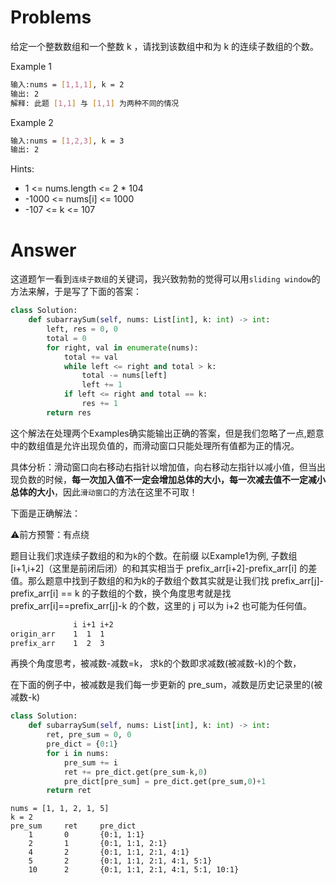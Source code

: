 # Problems
给定一个整数数组和一个整数 k ，请找到该数组中和为 k 的连续子数组的个数。

Example 1
```bash
输入:nums = [1,1,1], k = 2
输出: 2
解释: 此题 [1,1] 与 [1,1] 为两种不同的情况
```

Example 2
```bash
输入:nums = [1,2,3], k = 3
输出: 2
```

Hints:
- 1 <= nums.length <= 2 * 104
- -1000 <= nums[i] <= 1000
- -107 <= k <= 107

# Answer
这道题乍一看到`连续子数组`的关键词，我兴致勃勃的觉得可以用`sliding window`的方法来解，于是写了下面的答案：
```python
class Solution:
    def subarraySum(self, nums: List[int], k: int) -> int:
        left, res = 0, 0
        total = 0
        for right, val in enumerate(nums):
            total += val
            while left <= right and total > k:
                total -= nums[left]
                left += 1
            if left <= right and total == k:
                res += 1
        return res
```
这个解法在处理两个Examples确实能输出正确的答案，但是我们忽略了一点,题意中的数组值是允许出现负值的，而滑动窗口只能处理所有值都为正的情况。

具体分析：滑动窗口向右移动右指针以增加值，向右移动左指针以减小值，但当出现负数的时候，**每一次加入值不一定会增加总体的大小，每一次减去值不一定减小总体的大小**，因此`滑动窗口`的方法在这里不可取！

下面是正确解法：

⚠️前方预警：有点绕

题目让我们求连续子数组的和为`k`的个数。在前缀
以Example1为例, 子数组[i+1,i+2]（这里是前闭后闭）的和其实相当于 prefix_arr[i+2]-prefix_arr[i] 的差值。那么题意中找到子数组的和为k的子数组个数其实就是让我们找 prefix_arr[j]-prefix_arr[i] == k 的子数组的个数，换个角度思考就是找 prefix_arr[i]==prefix_arr[j]-k 的个数，这里的 j 可以为 i+2 也可能为任何值。
```bash
              i i+1 i+2
origin_arr    1  1  1
prefix_arr    1  2  3
```
再换个角度思考，被减数-减数=k， 求k的个数即求减数(被减数-k)的个数，

在下面的例子中，被减数是我们每一步更新的 pre_sum，减数是历史记录里的(被减数-k)
```python
class Solution:
    def subarraySum(self, nums: List[int], k: int) -> int:
        ret, pre_sum = 0, 0
        pre_dict = {0:1}
        for i in nums:
            pre_sum += i
            ret += pre_dict.get(pre_sum-k,0)
            pre_dict[pre_sum] = pre_dict.get(pre_sum,0)+1
        return ret
```
```
nums = [1, 1, 2, 1, 5]
k = 2
pre_sum     ret     pre_dict
    1       0       {0:1, 1:1}
    2       1       {0:1, 1:1, 2:1}
    4       2       {0:1, 1:1, 2:1, 4:1}
    5       2       {0:1, 1:1, 2:1, 4:1, 5:1}
    10      2       {0:1, 1:1, 2:1, 4:1, 5:1, 10:1}
```
